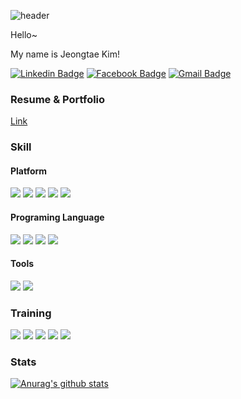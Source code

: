 ![header](https://capsule-render.vercel.app/api?type=waving&color=auto&height=300&section=header&text=Origogi's%20Github&fontSize=90&animation=fadeIn&fontAlignY=38)


Hello~ 

My name is Jeongtae Kim!

[![Linkedin Badge](https://img.shields.io/badge/-Linkedin-0077B5.svg?logo=linkedin&style=plastic&link=https://www.linkedin.com/in/%EC%A0%95%ED%83%9C-%EA%B9%80-679975155/)](https://www.linkedin.com/in/%EC%A0%95%ED%83%9C-%EA%B9%80-679975155/) 
[![Facebook Badge](https://img.shields.io/badge/-Facebook-4172B8.svg?logo=facebook&style=plastic&link=https://www.facebook.com/profile.php?id=100002180550466)](https://www.facebook.com/profile.php?id=100002180550466) 
[![Gmail Badge](https://img.shields.io/badge/-Gmail-D14836.svg?logo=gmail&style=plastic&link=mailto:rlawjdxo88@gmail.com)](mailto:rlawjdxo88@gmail.com)

### Resume & Portfolio

[Link](https://origogi.github.io/FE-Portfolio/)


### Skill

#### Platform

<img src="https://img.shields.io/badge/-Android-A4C639.svg?logo=android&style=plastic"> <img src="https://img.shields.io/badge/-Flutter-02569B.svg?logo=flutter&style=plastic"> <img src="https://img.shields.io/badge/-Git-F05032.svg?logo=git&style=plastic"> <img src="https://img.shields.io/badge/-Firebase-FFCA28.svg?logo=firebase&style=plastic"> <img src="https://img.shields.io/badge/-Google Cloud Platform-4285F4.svg?logo=googlecloud&style=plastic">

#### Programing Language

<img src="https://img.shields.io/badge/-Kotlin-0095D5.svg?logo=kotlin&style=plastic"> <img src="https://img.shields.io/badge/-Java-007396.svg?logo=java&style=plastic"> <img src="https://img.shields.io/badge/-Dart-00599C.svg?logo=dart&style=plastic"> <img src="https://img.shields.io/badge/-C++-00310C.svg?logo=c%2B%2B&style=plastic">


#### Tools

<img src="https://img.shields.io/badge/-Visual Studio Code-007ACC.svg?logo=visual-studio-code&style=plastic"> <img src="https://img.shields.io/badge/-Android Studio-3DDC84.svg?logo=android-studio&style=plastic">

### Training

<img src="https://img.shields.io/badge/React-0095D5.svg?logo=react&style=plastic"> <img src="https://img.shields.io/badge/JavaScript-0095D5.svg?logo=javascript&style=plastic"> <img src="https://img.shields.io/badge/-Android Compose-A4C639.svg?logo=android&style=plastic"> <img src="https://img.shields.io/badge/CSS-1572B6.svg?logo=css3&style=plastic"> <img src="https://img.shields.io/badge/HTML-E34F26.svg?logo=html5&style=plastic">

### Stats

[![Anurag's github stats](https://github-readme-stats.vercel.app/api?username=Origogi&show_icons=true)](https://github.com/anuraghazra/github-readme-stats)


